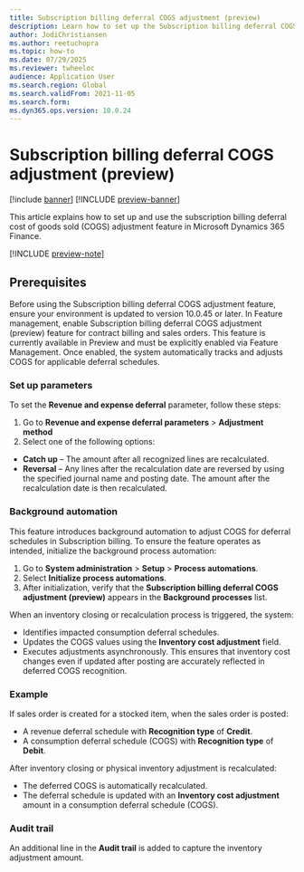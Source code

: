```yaml
---
title: Subscription billing deferral COGS adjustment (preview)
description: Learn how to set up the Subscription billing deferral COGS adjustment feature in Microsoft Dynamics 365 Finance. 
author: JodiChristiansen
ms.author: reetuchopra
ms.topic: how-to
ms.date: 07/29/2025
ms.reviewer: twheeloc
audience: Application User
ms.search.region: Global
ms.search.validFrom: 2021-11-05
ms.search.form: 
ms.dyn365.ops.version: 10.0.24
---
```


# Subscription billing deferral COGS adjustment (preview)

[!include [banner](../includes/banner.md)]
[!INCLUDE [preview-banner](~/../shared-content/shared/preview-includes/preview-banner.md)]

This article explains how to set up and use the subscription billing deferral cost of goods sold (COGS) adjustment feature in Microsoft Dynamics 365 Finance. 

[!INCLUDE [preview-note](~/../shared-content/shared/preview-includes/preview-note-d365.md)]

## Prerequisites
Before using the Subscription billing deferral COGS adjustment feature, ensure your environment is updated to version 10.0.45 or later. In Feature management, enable Subscription billing deferral COGS adjustment 
(preview) feature for contract billing and sales orders. This feature is currently available in Preview and must be explicitly enabled via Feature Management. Once enabled, the system automatically tracks and 
adjusts COGS for applicable deferral schedules.

### Set up parameters 
To set the **Revenue and expense deferral** parameter, follow these steps:
1. Go to **Revenue and expense deferral parameters** > **Adjustment method**
2. Select one of the following options: 
 - **Catch up** – The amount after all recognized lines are recalculated.
 - **Reversal** – Any lines after the recalculation date are reversed by using the specified journal name and posting date. The amount after the recalculation date is then recalculated.

### Background automation
This feature introduces background automation to adjust COGS for deferral schedules in Subscription billing. 
To ensure the feature operates as intended, initialize the background process automation:
1.	Go to **System administration** > **Setup** > **Process automations**.
2.	Select **Initialize process automations**.
3.	After initialization, verify that the **Subscription billing deferral COGS adjustment (preview)** appears in the **Background processes** list.


When an inventory closing or recalculation process is triggered, the system:
 - Identifies impacted consumption deferral schedules.
 - Updates the COGS values using the **Inventory cost adjustment** field.
 - Executes adjustments asynchronously.
This ensures that inventory cost changes even if updated after posting are accurately reflected in deferred COGS recognition.

### Example 
If sales order is created for a stocked item, when the sales order is posted:
 - A revenue deferral schedule with **Recognition type** of **Credit**.
 - A consumption deferral schedule (COGS) with **Recognition type** of **Debit**.

After inventory closing or physical inventory adjustment is recalculated:
 - The deferred COGS is automatically recalculated.
 - The deferral schedule is updated with an **Inventory cost adjustment** amount in a consumption deferral schedule (COGS).

### Audit trail
An additional line in the **Audit trail** is added to capture the inventory adjustment amount. 




